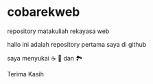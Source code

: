 # cobarekweb
repository matakuliah rekayasa web

hallo ini adalah repository pertama saya di github

saya menyukai :coffee: :pizza: dan :national_park:

Terima Kasih
